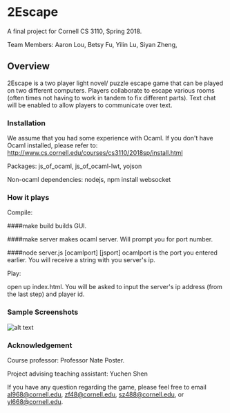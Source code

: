 # 2Escape
A final project for Cornell CS 3110, Spring 2018.

Team Members: Aaron Lou, Betsy Fu, Yilin Lu, Siyan Zheng, 
 
## Overview
2Escape is a two player light novel/ puzzle escape game that can be played on two different computers. Players collaborate to escape various rooms (often times not having to work in tandem to fix different parts). Text chat will be enabled to allow players to communicate over text. 

### Installation
We assume that you had some experience with Ocaml. If you don't have Ocaml installed, please refer to: http://www.cs.cornell.edu/courses/cs3110/2018sp/install.html

Packages: js_of_ocaml, js_of_ocaml-lwt, yojson

Non-ocaml dependencies: nodejs, npm install websocket

### How it plays
Compile: 

 ####make build 
    builds GUI.

 ####make server 
    makes ocaml server. Will prompt you for port number.

 ####node server.js [ocamlport] [jsport] 
    ocamlport is the port you entered earlier. You will receive a string with you server's ip. 
 
Play: 
 
 open up index.html. You will be asked to input the server's ip address (from the last step) and player id.

### Sample Screenshots

![alt text](/imgs/screen.png)

### Acknowledgement
Course professor: Professor Nate Poster. 

Project advising teaching assistant: Yuchen Shen

If you have any question regarding the game, please feel free to email al968@cornell.edu, zf48@cornell.edu, sz488@cornell.edu, or yl668@cornell.edu.



 
